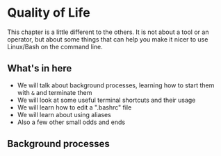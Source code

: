 # Quality of Life

This chapter is a little different to the others. It is not about a tool or an operator, but about some things that can help you make it nicer to use Linux/Bash on the command line. 

## What's in here 

- We will talk about background processes, learning how to start them with ``&`` and terminate them 
- We will look at some useful terminal shortcuts and their usage
- We will learn how to edit a ".bashrc" file 
- We will learn about using aliases 
- Also a few other small odds and ends 

## Background processes 


